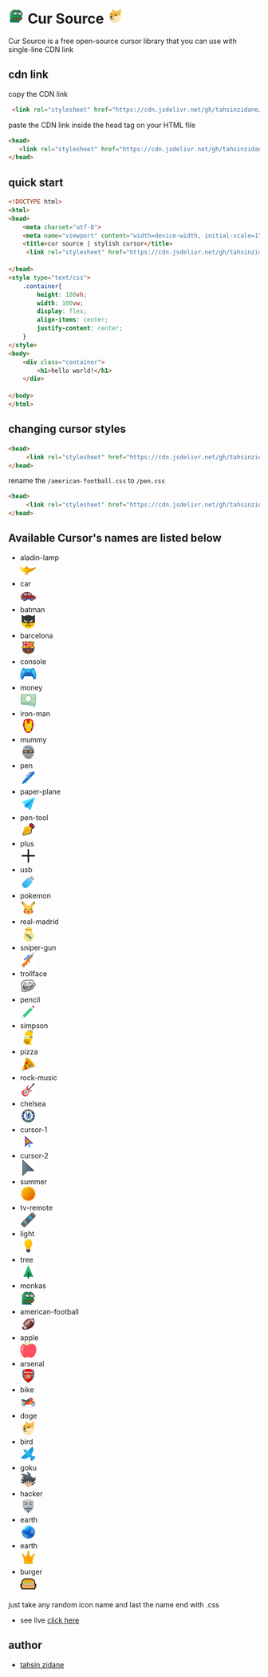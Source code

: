 # <img src="./icons/monkas.png"> Cur Source <img src="./icons/doge.png">

Cur Source is a free open-source cursor library that you can use with  single-line CDN link

## cdn link

copy the CDN link
```html
 <link rel="stylesheet" href="https://cdn.jsdelivr.net/gh/tahsinzidane/Cur-Source/cursor/american-football.css">

```

paste the CDN link inside the head tag on your HTML file
``` html
<head>
   <link rel="stylesheet" href="https://cdn.jsdelivr.net/gh/tahsinzidane/Cur-Source/cursor/american-football.css">
</head>
```
## quick start
```html
<!DOCTYPE html>
<html>
<head>
	<meta charset="utf-8">
	<meta name="viewport" content="width=device-width, initial-scale=1">
	<title>cur source | stylish cursor</title>
	 <link rel="stylesheet" href="https://cdn.jsdelivr.net/gh/tahsinzidane/Cur-Source/cursor/american-football.css">

</head>
<style type="text/css">
	.container{
		height: 100vh;
		width: 100vw;
		display: flex;
		align-items: center;
		justify-content: center;
	}
</style>
<body>
	<div class="container">
		<h1>hello world!</h1>
	</div>

</body>
</html>
```

## changing cursor styles
```html
<head>
  	 <link rel="stylesheet" href="https://cdn.jsdelivr.net/gh/tahsinzidane/Cur-Source/cursor/american-football.css">
</head>
```

rename the `/american-football.css` to `/pen.css` 

```html
<head>
  	 <link rel="stylesheet" href="https://cdn.jsdelivr.net/gh/tahsinzidane/Cur-Source/cursor/pen.css">
</head>
```
## Available Cursor's names are listed below

- aladin-lamp <br> <img src="./icons/aladin-lamp.png"> 
- car <br> <img src="./icons/car.png"> 
- batman <br> <img src="./icons/batman.png"> 
- barcelona <br> <img src="./icons/barcelona.png"> 
- console <br> <img src="./icons/console.png"> 
- money <br> <img src="./icons/money.png"> 
- iron-man <br> <img src="./icons/iron-man.png"> 
- mummy <br> <img src="./icons/mummy.png"> 
- pen <br> <img src="./icons/pen.png"> 
- paper-plane <br> <img src="./icons/paper-plane.png"> 
- pen-tool <br> <img src="./icons/pen-tool.png"> 
- plus <br> <img src="./icons/plus.png"> 
- usb <br> <img src="./icons/usb.png"> 
- pokemon <br> <img src="./icons/pokemon.png"> 
- real-madrid <br> <img src="./icons/real-madrid.png"> 
- sniper-gun <br> <img src="./icons/sniper-gun.png"> 
- trollface <br> <img src="./icons/trollface.png"> 
- pencil <br> <img src="./icons/pencil.png"> 
- simpson <br> <img src="./icons/simpson.png"> 
- pizza <br> <img src="./icons/pizza.png"> 
- rock-music <br> <img src="./icons/rock-music.png"> 
- chelsea <br> <img src="./icons/chelsea.png"> 
- cursor-1 <br> <img src="./icons/cursor-1.png"> 
- cursor-2 <br> <img src="./icons/cursor-2.png"> 
- summer <br> <img src="./icons/summer.png"> 
- tv-remote <br> <img src="./icons/tv-remote.png"> 
- light <br> <img src="./icons/light.png"> 
- tree <br> <img src="./icons/tree.png"> 
- monkas <br> <img src="./icons/monkas.png"> 
- american-football <br> <img src="./icons/american-football.png"> 
- apple <br> <img src="./icons/apple.png"> 
- arsenal <br> <img src="./icons/arsenal.png"> 
- bike <br> <img src="./icons/bike.png"> 
- doge <br> <img src="./icons/doge.png"> 
- bird <br> <img src="./icons/bird.png"> 
- goku <br> <img src="./icons/goku.png"> 
- hacker <br> <img src="./icons/hacker.png"> 
- earth <br> <img src="./icons/earth.png"> 
- earth <br> <img src="./icons/crown.png"> 
- burger <br> <img src="./icons/burger.png">

just take any random icon name and last the name end with .css
- see live [click here](https://tahsinzidane.github.io/Cur-Source/)

## author
- [tahsin zidane](https://tahsinportfo.netlify.app/)
